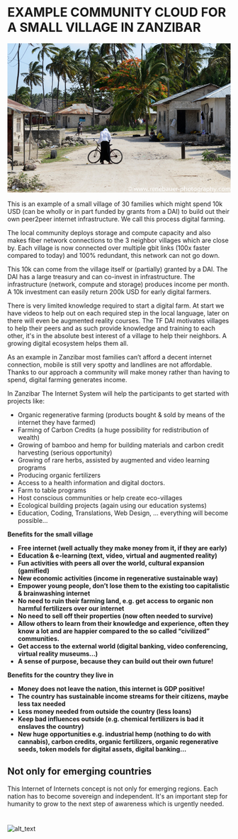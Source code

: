 

# EXAMPLE COMMUNITY CLOUD FOR A SMALL VILLAGE IN ZANZIBAR





![alt_text](../img/zanzibar_neighbourhood.png "image_tooltip")


This is an example of a small village of 30 families which might spend 10k USD (can be wholly or in part funded by grants from a DAI) to build out their own peer2peer internet infrastructure. We call this process digital farming.

The local community deploys storage and compute capacity and also makes fiber network connections to the 3 neighbor villages which are close by. Each village is now connected over multiple gbit links (100x faster compared to today) and 100% redundant, this network can not go down.

This 10k can come from the village itself or (partially) granted by a DAI. The DAI has a large treasury and can co-invest in infrastructure. The infrastructure (network, compute and storage) produces income per month. A 10k investment can easily return 200k USD for early digital farmers.

There is very limited knowledge required to start a digital farm. At start we have videos to help out on each required step in the local language, later on there will even be augmented reality courses. The TF DAI motivates villages to help their peers and as such provide knowledge and training to each other, it's in the absolute best interest of a village to help their neighbors. A growing digital ecosystem helps them all.

As an example in Zanzibar most families can’t afford a decent internet connection, mobile is still very spotty and landlines are not affordable. Thanks to our approach a community will make money rather than having to spend, digital farming generates income.



In Zanzibar The Internet System will help the participants to get started with projects like:



* Organic regenerative farming (products bought & sold by means of the internet they have farmed)
* Farming of Carbon Credits (a huge possibility for redistribution of wealth)
* Growing of bamboo and hemp for building materials and carbon credit harvesting (serious opportunity)
* Growing of rare herbs, assisted by augmented and video learning programs
* Producing organic fertilizers
* Access to a health information and digital doctors.
* Farm to table programs
* Host conscious communities or help create eco-villages
* Ecological building projects (again using our education systems)
* Education, Coding, Translations, Web Design, … everything will become possible…

**Benefits for the small village**



* **Free internet (well actually they make money from it, if they are early)**
* **Education & e-learning (text, video, virtual and augmented reality)**
* **Fun activities with peers all over the world, cultural expansion (gamified)**
* **New economic activities (income in regenerative sustainable way)**
* **Empower young people, don’t lose them to the existing too capitalistic & brainwashing internet**
* **No need to ruin their farming land, e.g. get access to organic non harmful fertilizers over our internet**
* **No need to sell off their properties (now often needed to survive)**
* **Allow others to learn from their knowledge and experience, often they know a lot and are happier compared to the so called “civilized” communities.**
* **Get access to the external world (digital banking, video conferencing, virtual reality museums…)**
* **A sense of purpose, because they can build out their own future!**

**Benefits for the country they live in**



* **Money does not leave the nation, this internet is GDP positive!**
* **The country has sustainable income streams for their citizens, maybe less tax needed**
* **Less money needed from outside the country (less loans)**
* **Keep bad influences outside (e.g. chemical fertilizers is bad it enslaves the country)**
* **New huge opportunities e.g. industrial hemp (nothing to do with cannabis), carbon credits, organic fertilizers, organic regenerative seeds, token models for digital assets, digital banking…**


## Not only for emerging countries

This Internet of Internets concept is not only for emerging regions. Each nation has to become sovereign and independent. It's an important step for humanity to grow to the next step of awareness which is urgently needed.


# 



![alt_text](../img/space_orb.png "image_tooltip")

